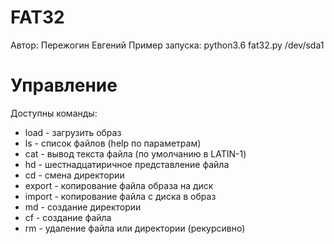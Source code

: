 FAT32
=====

Автор: Пережогин Евгений
Пример запуска:
python3.6 fat32.py /dev/sda1



Управление
==========

Доступны команды:

+ load - загрузить образ
+ ls - список файлов (help по параметрам)
+ cat - вывод текста файла (по умолчанию в LATIN-1)
+ hd - шестнадцатиричное представление файла
+ cd - смена директории
+ export - копирование файла образа на диск
+ import - копирование файла с диска в образ
+ md - создание директории
+ cf - создание файла
+ rm - удаление файла или директории (рекурсивно)
